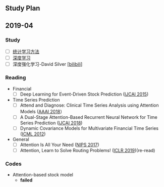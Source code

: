 ## Study Plan
    



## 2019-04

### Study
* [ ] [统计学习方法](https://book.douban.com/subject/10590856/)
* [ ] [深度学习](https://book.douban.com/subject/27087503/)
* [ ] 深度强化学习-David Silver [[bilibili]](https://www.bilibili.com/video/av45357759)

### Reading
* Financial
  * [ ] Deep Learning for Event-Driven Stock Prediction ([IJCAI 2015](https://www.ijcai.org/Proceedings/15/Papers/329.pdf))

* Time Series Prediction
  * [ ] Attend and Diagnose: Clinical Time Series Analysis using Attention Models ([AAAI 2018](https://arxiv.org/pdf/1711.03905.pdf)）
  * [ ] A Dual-Stage Attention-Based Recurrent Neural Network for Time Series Prediction ([IJCAI 2018](https://arxiv.org/abs/1704.02971))
  * [ ] Dynamic Covariance Models for Multivariate Financial Time Series ([ICML 2012](http://proceedings.mlr.press/v28/wu13.pdf))
  
* General
  * [ ] Attention Is All Your Need ([NIPS 2017](https://arxiv.org/pdf/1706.03762.pdf))
  * [ ] Attention, Learn to Solve Routing Problems!  ([ICLR 2019](https://openreview.net/pdf?id=ByxBFsRqYm))(re-read)

### Codes
* Attention-based stock model  
  - **failed**